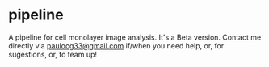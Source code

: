 # pipeline
A pipeline for cell monolayer image analysis. It's a Beta version. Contact me directly via paulocg33@gmail.com if/when you need help, or, for sugestions, or, to team up!
